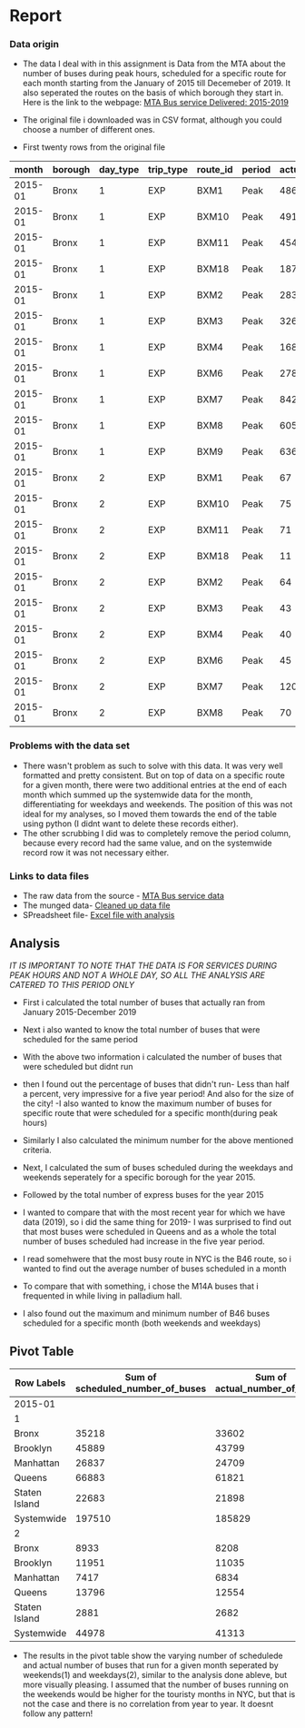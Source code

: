 # Report

### Data origin
- The data I deal with in this assignment is Data from the MTA about the number of buses during peak hours, scheduled for a specific  route for each month starting from the January of 2015 till Decemeber of 2019. It also seperated the routes on the basis of which borough they start in. 
Here is the link to the webpage: [MTA Bus service Delivered: 2015-2019](https://data.ny.gov/Transportation/MTA-Bus-Service-Delivered-2015-2019/tw28-zvtk/about_data)

- The original file i downloaded was in CSV format, although you could choose a number of different ones.
- First twenty rows from the original file

|month  | borough| day_type|trip_type|route_id|period|actual_number_of_buses|scheduled_number_of_buses|service_delivered|
|-------|--------|---------|---------|--------|------|----------------------|-------------------------|-----------------|
|2015-01|Bronx|1|EXP|BXM1|Peak|486|532|0.913533835|
|2015-01|Bronx|1|EXP|BXM10|Peak|491|494|0.993927126|
|2015-01|Bronx|1|EXP|BXM11|Peak|454|456|0.995614035|
|2015-01|Bronx|1|EXP|BXM18|Peak|187|201|0.930348259|
|2015-01|Bronx|1|EXP|BXM2|Peak|283|283|1|
|2015-01|Bronx|1|EXP|BXM3|Peak|326|321|1.015576324|
|2015-01|Bronx|1|EXP|BXM4|Peak|168|171|0.98245614|
|2015-01|Bronx|1|EXP|BXM6|Peak|278|285|0.975438596|
|2015-01|Bronx|1|EXP|BXM7|Peak|842|855|0.984795322|
|2015-01|Bronx|1|EXP|BXM8|Peak|605|618|0.978964401|
|2015-01|Bronx|1|EXP|BXM9|Peak|636|650|0.978461538|
|2015-01|Bronx|2|EXP|BXM1|Peak|67|70|0.957142857|
|2015-01|Bronx|2|EXP|BXM10|Peak|75|76|0.986842105|
|2015-01|Bronx|2|EXP|BXM11|Peak|71|75|0.946666667|
|2015-01|Bronx|2|EXP|BXM18|Peak|11|10|1.1|
|2015-01|Bronx|2|EXP|BXM2|Peak|64|72|0.888888889|
|2015-01|Bronx|2|EXP|BXM3|Peak|43|42|1.023809524|
|2015-01|Bronx|2|EXP|BXM4|Peak|40|39|1.025641026|
|2015-01|Bronx|2|EXP|BXM6|Peak|45|45|1|
|2015-01|Bronx|2|EXP|BXM7|Peak|120|124|0.967741935|
|2015-01|Bronx|2|EXP|BXM8|Peak|70|72|0.972222222|


### Problems with the data set
- There wasn't problem as such to solve with this data. It was very well formatted and pretty consistent. But on top of data on a specific route for a given month, there were two additional entries at the end of each month which summed up the systemwide data for the month, differentiating for weekdays and weekends. The position of this was not ideal for my analyses, so I moved them towards the end of the table using python (I didnt want to delete these records either).
- The other scrubbing I did was to completely remove the period column, because every record had the same value, and on the systemwide record row it was not necessary either.

### Links to data files
- The raw data from the source - [MTA Bus service data](data\mta_data.csv)
- The munged data- [Cleaned up data file](data\clean_data.csv)
- SPreadsheet file- [Excel file with analysis](data\analysis.xlsx)


## Analysis
_IT IS IMPORTANT TO NOTE THAT THE DATA IS FOR SERVICES DURING PEAK HOURS AND NOT A WHOLE DAY, SO ALL THE ANALYSIS ARE CATERED TO THIS PERIOD ONLY_
- First i calculated the total number of buses that actually ran from January 2015-December 2019
- Next i also wanted to know the total number of buses that were scheduled for the same period
- With the above two information i calculated the number of buses that were scheduled but didnt run
- then I found out the percentage of buses that didn't run- Less than half a percent, very impressive for a five year period! And also for the size of the city!
-I also wanted to know the maximum number of buses for specific route that were scheduled for a specific month(during peak hours) 
- Similarly I also calculated the minimum number for the above mentioned criteria.

- Next, I calculated the sum of buses scheduled during the weekdays and weekends seperately for a specific borough for the year 2015.
- Followed by the total number of express buses for the year 2015
- I wanted to compare that with the most recent year for which we have data (2019), so i did the same thing for 2019- I was surprised to find out that most buses were scheduled in Queens and as a whole the total number of buses scheduled had increase in the five year period.
- I read somehwere that the most busy route in NYC is the B46 route, so i wanted to find out the average number of buses scheduled in a month
- To compare that with something, i chose the M14A buses that i frequented in while living in palladium hall.
- I also found out the maximum and minimum number of B46 buses scheduled for a specific month (both weekends and weekdays)

## Pivot Table
        
|Row Labels|	Sum of scheduled_number_of_buses|	Sum of actual_number_of_buses|
|----------|------------------------------------|--------------------------------|
|2015-01   |	
|1		|
|Bronx	|35218|	33602|
|Brooklyn	|45889	|43799|
|Manhattan|	26837	|24709|
|Queens	|66883|	61821|
|Staten Island	|22683|	21898|
|Systemwide	|197510	|185829|
|2		|
|Bronx	|8933|	8208|
|Brooklyn	|11951|	11035|
|Manhattan	|7417	|6834|
|Queens	|13796	|12554|
|Staten Island|	2881|	2682|
|Systemwide	|44978	|41313|


- The results in the pivot table show the varying number of schedulede and actual number of buses that run for a given month seperated by weekends(1) and weekdays(2), similar to the analysis done ableve, but more visually pleasing. I assumed that the number of buses running on the weekends would be higher for the touristy months in NYC, but that is not the case and there is no correlation from year to year. It doesnt follow any pattern!
